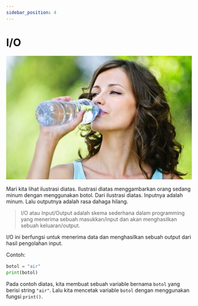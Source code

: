 ```yaml
---
sidebar_position: 4
---
```


# I/O

![Orang sedang minum](./../../static/img/pic3.png)

Mari kita lihat ilustrasi diatas. Ilustrasi diatas menggambarkan orang sedang minum dengan menggunakan botol. Dari ilustrasi diatas. Inputnya adalah minum. Lalu outputnya adalah rasa dahaga hilang.

> I/O atau Input/Output adalah skema sederhana dalam programming yang menerima sebuah masukkan/input dan akan menghasilkan sebuah keluaran/output.

I/O ini berfungsi untuk menerima data dan menghasilkan sebuah output dari hasil pengolahan input.

Contoh:

```python
botol = "air"
print(botol)
```

Pada contoh diatas, kita membuat sebuah variable bernama `botol` yang berisi string `"air"`. Lalu kita mencetak variable `botol` dengan menggunakan fungsi `print()`.